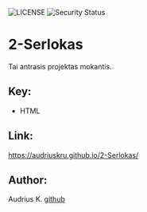 ![LICENSE](https://img.shields.io/badge/license-MIT-blue.svg?style=flat-square)
![Security Status](https://img.shields.io/security-headers?label=Security&url=https%3A%2F%2Fgithub.com&style=flat-square)

# 2-Serlokas

Tai antrasis projektas mokantis.

## Key:

- HTML

## Link:

https://audriuskru.github.io/2-Serlokas/

## Author:

Audrius K. [github](https://github.com/AudriusKru)
